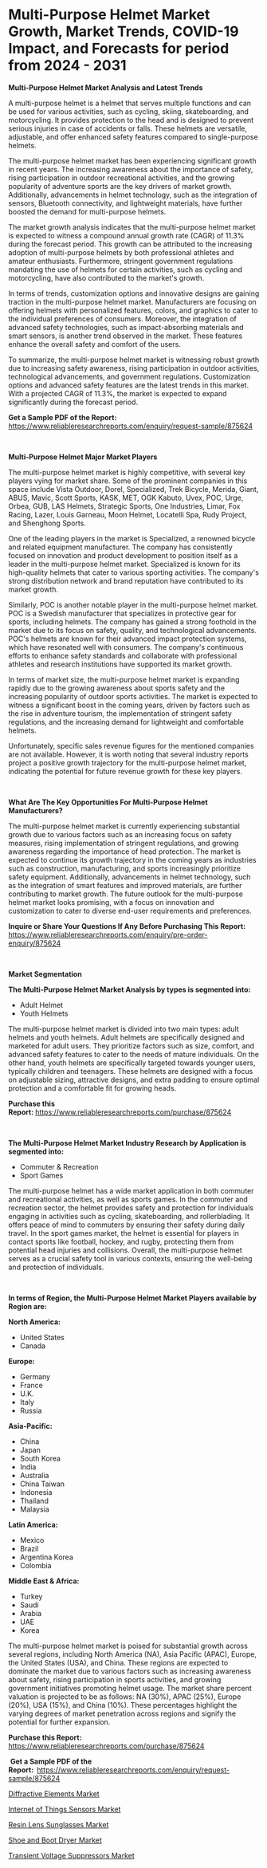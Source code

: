 <p><h1>Multi-Purpose Helmet Market Growth, Market Trends, COVID-19 Impact, and Forecasts for period from 2024 - 2031</h1></p><p><strong>Multi-Purpose Helmet Market Analysis and Latest Trends</strong></p>
<p><p>A multi-purpose helmet is a helmet that serves multiple functions and can be used for various activities, such as cycling, skiing, skateboarding, and motorcycling. It provides protection to the head and is designed to prevent serious injuries in case of accidents or falls. These helmets are versatile, adjustable, and offer enhanced safety features compared to single-purpose helmets.</p><p>The multi-purpose helmet market has been experiencing significant growth in recent years. The increasing awareness about the importance of safety, rising participation in outdoor recreational activities, and the growing popularity of adventure sports are the key drivers of market growth. Additionally, advancements in helmet technology, such as the integration of sensors, Bluetooth connectivity, and lightweight materials, have further boosted the demand for multi-purpose helmets.</p><p>The market growth analysis indicates that the multi-purpose helmet market is expected to witness a compound annual growth rate (CAGR) of 11.3% during the forecast period. This growth can be attributed to the increasing adoption of multi-purpose helmets by both professional athletes and amateur enthusiasts. Furthermore, stringent government regulations mandating the use of helmets for certain activities, such as cycling and motorcycling, have also contributed to the market's growth.</p><p>In terms of trends, customization options and innovative designs are gaining traction in the multi-purpose helmet market. Manufacturers are focusing on offering helmets with personalized features, colors, and graphics to cater to the individual preferences of consumers. Moreover, the integration of advanced safety technologies, such as impact-absorbing materials and smart sensors, is another trend observed in the market. These features enhance the overall safety and comfort of the users.</p><p>To summarize, the multi-purpose helmet market is witnessing robust growth due to increasing safety awareness, rising participation in outdoor activities, technological advancements, and government regulations. Customization options and advanced safety features are the latest trends in this market. With a projected CAGR of 11.3%, the market is expected to expand significantly during the forecast period.</p></p>
<p><strong>Get a Sample PDF of the Report:&nbsp;</strong> <a href="https://www.reliableresearchreports.com/enquiry/request-sample/875624">https://www.reliableresearchreports.com/enquiry/request-sample/875624</a></p>
<p>&nbsp;</p>
<p><strong>Multi-Purpose Helmet Major Market Players</strong></p>
<p><p>The multi-purpose helmet market is highly competitive, with several key players vying for market share. Some of the prominent companies in this space include Vista Outdoor, Dorel, Specialized, Trek Bicycle, Merida, Giant, ABUS, Mavic, Scott Sports, KASK, MET, OGK Kabuto, Uvex, POC, Urge, Orbea, GUB, LAS Helmets, Strategic Sports, One Industries, Limar, Fox Racing, Lazer, Louis Garneau, Moon Helmet, Locatelli Spa, Rudy Project, and Shenghong Sports.</p><p>One of the leading players in the market is Specialized, a renowned bicycle and related equipment manufacturer. The company has consistently focused on innovation and product development to position itself as a leader in the multi-purpose helmet market. Specialized is known for its high-quality helmets that cater to various sporting activities. The company's strong distribution network and brand reputation have contributed to its market growth. </p><p>Similarly, POC is another notable player in the multi-purpose helmet market. POC is a Swedish manufacturer that specializes in protective gear for sports, including helmets. The company has gained a strong foothold in the market due to its focus on safety, quality, and technological advancements. POC's helmets are known for their advanced impact protection systems, which have resonated well with consumers. The company's continuous efforts to enhance safety standards and collaborate with professional athletes and research institutions have supported its market growth.</p><p>In terms of market size, the multi-purpose helmet market is expanding rapidly due to the growing awareness about sports safety and the increasing popularity of outdoor sports activities. The market is expected to witness a significant boost in the coming years, driven by factors such as the rise in adventure tourism, the implementation of stringent safety regulations, and the increasing demand for lightweight and comfortable helmets.</p><p>Unfortunately, specific sales revenue figures for the mentioned companies are not available. However, it is worth noting that several industry reports project a positive growth trajectory for the multi-purpose helmet market, indicating the potential for future revenue growth for these key players.</p></p>
<p>&nbsp;</p>
<p><strong>What Are The Key Opportunities For Multi-Purpose Helmet Manufacturers?</strong></p>
<p><p>The multi-purpose helmet market is currently experiencing substantial growth due to various factors such as an increasing focus on safety measures, rising implementation of stringent regulations, and growing awareness regarding the importance of head protection. The market is expected to continue its growth trajectory in the coming years as industries such as construction, manufacturing, and sports increasingly prioritize safety equipment. Additionally, advancements in helmet technology, such as the integration of smart features and improved materials, are further contributing to market growth. The future outlook for the multi-purpose helmet market looks promising, with a focus on innovation and customization to cater to diverse end-user requirements and preferences.</p></p>
<p><strong>Inquire or Share Your Questions If Any Before Purchasing This Report:</strong> <a href="https://www.reliableresearchreports.com/enquiry/pre-order-enquiry/875624">https://www.reliableresearchreports.com/enquiry/pre-order-enquiry/875624</a></p>
<p>&nbsp;</p>
<p><strong>Market Segmentation</strong></p>
<p><strong>The Multi-Purpose Helmet Market Analysis by types is segmented into:</strong></p>
<p><ul><li>Adult Helmet</li><li>Youth Helmets</li></ul></p>
<p><p>The multi-purpose helmet market is divided into two main types: adult helmets and youth helmets. Adult helmets are specifically designed and marketed for adult users. They prioritize factors such as size, comfort, and advanced safety features to cater to the needs of mature individuals. On the other hand, youth helmets are specifically targeted towards younger users, typically children and teenagers. These helmets are designed with a focus on adjustable sizing, attractive designs, and extra padding to ensure optimal protection and a comfortable fit for growing heads.</p></p>
<p><strong>Purchase this Report:&nbsp;</strong><a href="https://www.reliableresearchreports.com/purchase/875624">https://www.reliableresearchreports.com/purchase/875624</a></p>
<p>&nbsp;</p>
<p><strong>The Multi-Purpose Helmet Market Industry Research by Application is segmented into:</strong></p>
<p><ul><li>Commuter & Recreation</li><li>Sport Games</li></ul></p>
<p><p>The multi-purpose helmet has a wide market application in both commuter and recreational activities, as well as sports games. In the commuter and recreation sector, the helmet provides safety and protection for individuals engaging in activities such as cycling, skateboarding, and rollerblading. It offers peace of mind to commuters by ensuring their safety during daily travel. In the sport games market, the helmet is essential for players in contact sports like football, hockey, and rugby, protecting them from potential head injuries and collisions. Overall, the multi-purpose helmet serves as a crucial safety tool in various contexts, ensuring the well-being and protection of individuals.</p></p>
<p>&nbsp;</p>
<p><strong>In terms of Region, the Multi-Purpose Helmet Market Players available by Region are:</strong></p>
<p>
    <p> <strong> North America: </strong>
        <ul>
            <li>United States</li>
            <li>Canada</li>
        </ul>
        </p> 
    <p> <strong> Europe: </strong>
        <ul>
            <li>Germany</li>
            <li>France</li>
            <li>U.K.</li>
            <li>Italy</li>
            <li>Russia</li>
        </ul>
        </p> 
    <p> <strong> Asia-Pacific: </strong>
        <ul>
            <li>China</li>
            <li>Japan</li>
            <li>South Korea</li>
            <li>India</li>
            <li>Australia</li>
            <li>China Taiwan</li>
            <li>Indonesia</li>
            <li>Thailand</li>
            <li>Malaysia</li>
        </ul>
        </p> 
    <p> <strong> Latin America: </strong>
        <ul>
            <li>Mexico</li>
            <li>Brazil</li>
            <li>Argentina Korea</li>
            <li>Colombia</li>
        </ul>
        </p> 
    <p> <strong> Middle East & Africa: </strong>
        <ul>
            <li>Turkey</li>
            <li>Saudi</li>
            <li>Arabia</li>
            <li>UAE</li>
            <li>Korea</li>
        </ul>
    </p>
    </p>
<p><p>The multi-purpose helmet market is poised for substantial growth across several regions, including North America (NA), Asia Pacific (APAC), Europe, the United States (USA), and China. These regions are expected to dominate the market due to various factors such as increasing awareness about safety, rising participation in sports activities, and growing government initiatives promoting helmet usage. The market share percent valuation is projected to be as follows: NA (30%), APAC (25%), Europe (20%), USA (15%), and China (10%). These percentages highlight the varying degrees of market penetration across regions and signify the potential for further expansion.</p></p>
<p><strong>Purchase this Report: </strong><a href="https://www.reliableresearchreports.com/purchase/875624">https://www.reliableresearchreports.com/purchase/875624</a></p>
<p>&nbsp;<strong>Get a Sample PDF of the Report:&nbsp;&nbsp;</strong><a href="https://www.reliableresearchreports.com/enquiry/request-sample/875624">https://www.reliableresearchreports.com/enquiry/request-sample/875624</a></p>
<p><strong></strong></p>
<p><p><a href="https://medium.com/@kathrynlynch04/diffractive-elements-market-comprehensive-assessment-by-type-application-and-geography-ec4789bfb28b">Diffractive Elements Market</a></p><p><a href="https://medium.com/@kathrynlynch04/internet-of-things-sensors-market-furnishes-information-on-market-share-market-trends-and-market-0d620978cd76">Internet of Things Sensors Market</a></p><p><a href="https://medium.com/p/bcbc3ff35907/edit">Resin Lens Sunglasses Market</a></p><p><a href="https://medium.com/p/b9040ecef1e7/edit">Shoe and Boot Dryer Market</a></p><p><a href="https://medium.com/@kathrynlynch04/transient-voltage-suppressors-market-outlook-industry-overview-and-forecast-2024-to-2031-bf75b3268bd8">Transient Voltage Suppressors Market</a></p></p>